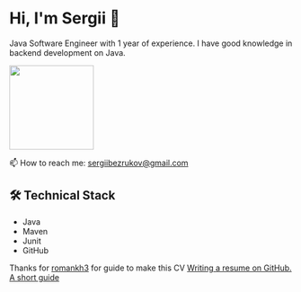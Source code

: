# Hi, I'm Sergii 👋
Java Software Engineer with 1 year of experience. 
I have good knowledge in backend development on Java.

<p align = 'left'>
 <a href="https://github-readme-stats.vercel.app/api?username=finedefinition&show_icons=true&count_private=true"><img height=150 src="https://github-readme-stats.vercel.app/api?username=finedefinition&show_icons=true&count_private=true" /></a>
 </p>

<p align='left'>
  📫  How to reach me: <a href='mailto:sergiibezrukov@gmail.com'>sergiibezrukov@gmail.com</a>
</p>

## 🛠 Technical Stack
*   Java
*   Maven
*   Junit
*   GitHub

Thanks for [romankh3](https://github.com/romankh3) for guide to make this CV
[Writing a resume on GitHub. A short guide](https://codegym.cc/groups/posts/589-writing-a-resume-on-github-a-short-guide)
